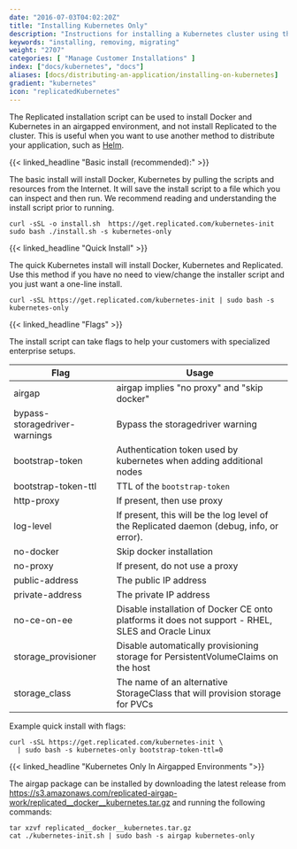 ```yaml
---
date: "2016-07-03T04:02:20Z"
title: "Installing Kubernetes Only"
description: "Instructions for installing a Kubernetes cluster using the Replicated installation script."
keywords: "installing, removing, migrating"
weight: "2707"
categories: [ "Manage Customer Installations" ]
index: ["docs/kubernetes", "docs"]
aliases: [docs/distributing-an-application/installing-on-kubernetes]
gradient: "kubernetes"
icon: "replicatedKubernetes"
---
```


The Replicated installation script can be used to install Docker and Kubernetes in an airgapped environment, and not install Replicated to the cluster. This is useful when you want to use another method to distribute your application, such as [Helm](/guides/helm-application/).

{{< linked_headline "Basic install (recommended):" >}}

The basic install will install Docker, Kubernetes by pulling the scripts and resources from the Internet. It will save the install script to a file which you can inspect and then run. We recommend reading and understanding the install script prior to running.

```shell
curl -sSL -o install.sh  https://get.replicated.com/kubernetes-init
sudo bash ./install.sh -s kubernetes-only
```

{{< linked_headline "Quick Install" >}}

The quick Kubernetes install will install Docker, Kubernetes and Replicated. Use this method if you have no need to view/change the installer script and you just want a one-line install.

```shell
curl -sSL https://get.replicated.com/kubernetes-init | sudo bash -s kubernetes-only
```

{{< linked_headline "Flags" >}}

The install script can take flags to help your customers with specialized enterprise setups.

| Flag                          | Usage                                                                                              |
| ----------------------------- | -------------------------------------------------------------------------------------------------- |
| airgap                        | airgap implies "no proxy" and "skip docker"                                                        |
| bypass-storagedriver-warnings | Bypass the storagedriver warning                                                                   |
| bootstrap-token               | Authentication token used by kubernetes when adding additional nodes                               |
| bootstrap-token-ttl           | TTL of the `bootstrap-token`                                                                       |
| http-proxy                    | If present, then use proxy                                                                         |
| log-level                     | If present, this will be the log level of the Replicated daemon (debug, info, or error).           |
| no-docker                     | Skip docker installation                                                                           |
| no-proxy                      | If present, do not use a proxy                                                                     |
| public-address                | The public IP address                                                                              |
| private-address               | The private IP address                                                                             |
| no-ce-on-ee                   | Disable installation of Docker CE onto platforms it does not support - RHEL, SLES and Oracle Linux |
| storage_provisioner		| Disable automatically provisioning storage for PersistentVolumeClaims on the host				     |
| storage_class			| The name of an alternative StorageClass that will provision storage for PVCs                       |

Example quick install with flags:

```shell
curl -sSL https://get.replicated.com/kubernetes-init \
  | sudo bash -s kubernetes-only bootstrap-token-ttl=0
```

{{< linked_headline "Kubernetes Only In Airgapped Environments ">}}

The airgap package can be installed by downloading the latest release from https://s3.amazonaws.com/replicated-airgap-work/replicated__docker__kubernetes.tar.gz and running the following commands:


```shell
tar xzvf replicated__docker__kubernetes.tar.gz
cat ./kubernetes-init.sh | sudo bash -s airgap kubernetes-only
```
